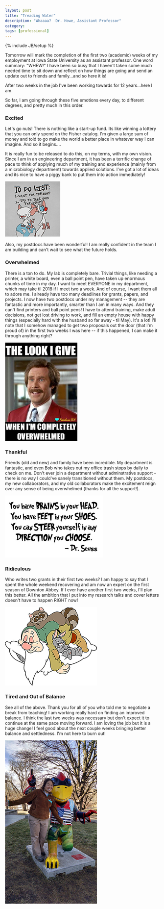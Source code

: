 ```yaml
---
layout: post
title: "Treading Water"
description: "Whaaaa?  Dr. Howe, Assistant Professor"
category: 
tags: [professional]
---
```

{% include JB/setup %}

Tomorrow will mark the completion of the first two (academic) weeks of
my employment at Iowa State University as an assistant professor.  One
word summary:  "WHEW!"  I have been so busy that I haven't taken some
much needed time to sit down and reflect on how things are going and
send an update out to friends and family...and so here it is!

After two weeks in the job I've been working towards for 12
years...here I am.

So far, I am going through these five emotions every day, to
different degrees, and pretty much in this order.

### Excited

Let's go nuts! There is nothing like a start-up fund.  Its like
winning a lottery that you can only spend on the Fisher catalog.  I'm given a large sum of money and
told to go make the world a better place in whatever way I can
imagine.  And so it begins....

It is really fun to be released to do this, on my terms, with my
own vision.  Since I am in an engineering department, it has been a
terrific change of pace to think of applying much of my training and
experience (mainly from a
microbiology department) towards applied solutions.  I've got a lot of
ideas and its nice to have a piggy bank to put them into action
immediately!

![](https://raw.githubusercontent.com/adina/adina.github.com/master/images/pinkyandbrain3.jpg)

Also, my postdocs have been wonderful!  I am really confident in the team I am building and can't
wait to see what the future holds.

### Overwhelmed
There is a ton to do.  My lab is completely bare.  Trivial
things, like needing a printer, a white board, even a ball point pen,
have taken up enormous chunks of time in my day.  I want to meet
EVERYONE in my department, which may take til 2018 if I meet two a
week.  And of course, I want them all to adore me.  I already have too many
deadlines for grants, papers, and projects.  I now have two
postdocs under my management -- they are fantastic and more
importantly, smarter than I am in many ways.  And they can't find
printers and ball point pens!  I have to attend training, make adult
decisions, not get lost driving to work, and fill an empty house with
happy things (especially hard with the husband so far away - til May).  It's a
lot!  I'll note that I somehow managed to get two proposals out the
door (that I'm proud of) in the first two weeks I was here -- if this happened, I can make
it through anything right?

![](https://raw.githubusercontent.com/adina/adina.github.com/master/images/overwhelmed.jpg)

### Thankful
Friends (old and new) and family have been incredible.  My
department is fantastic, and even Bob who takes out my office trash
stops by daily to check on me.  Don't ever join a department without
adminstrative support - there is no way I could've sanely transitioned
without them.   My postdocs, my new collaborators, and my old
collaborators make the excitement reign over any sense of being
overwhelmed (thanks for all the support!).

![](https://raw.githubusercontent.com/adina/adina.github.com/master/images/seus.jpg)

### Ridiculous
Who writes two grants in their first two weeks? I am happy to say that I spent the whole weekend recovering
and am now an expert on the first season of Downton Abbey.   If I ever
have another first two weeks, I'll plan this better.  All the ambition
that I put into my research talks and cover letters doesn't have to
happen RIGHT now! 

![](https://raw.githubusercontent.com/adina/adina.github.com/master/images/sleepy.jpg)

### Tired and Out of Balance
See all of the above.  Thank you for all of you who told me to negotiate a break from
teaching!  I am working really hard on finding an improved balance.  I
think the last two weeks was necessary but don't expect it to continue
at the same pace moving forward.  I am loving the job but it is a huge
change!  I feel good about the next couple weeks bringing better
balance and settledness.  I'm not here to burn out!

![](https://raw.githubusercontent.com/adina/adina.github.com/master/images/cy.jpg)
